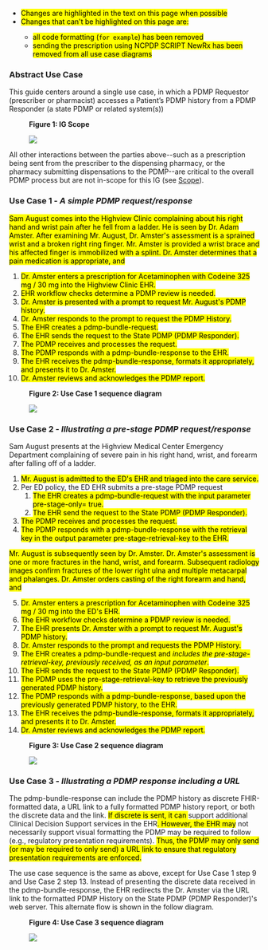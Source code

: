 
- <mark>Changes are highlighted in the text on this page when possible
- <mark>Changes that can't be highlighted on this page are:
    - <mark>all code formatting (```for example```) has been removed
    - <mark>sending the prescription using NCPDP SCRIPT NewRx has been removed from all use case diagrams 

### Abstract Use Case
This guide centers around a single use case, in which a PDMP Requestor (prescriber or pharmacist) accesses a Patient’s PDMP history from a PDMP Responder (a state PDMP or related system(s))

<div>
<figure class="figure">
<figcaption class="figure-caption"><strong>Figure 1: IG Scope</strong></figcaption>
  <p>
  <img src="pdmp-overview-scope.png" style="float:none">  
  </p>
</figure>
</div>

All other interactions between the parties above--such as a prescription being sent from the prescriber to the dispensing pharmacy, or the pharmacy submitting dispensations to the PDMP--are critical to the overall PDMP process but are not in-scope for this IG (see [Scope](index.html#scope)). 

<p></p>


### Use Case 1 - *A simple PDMP request/response*


<mark> Sam August comes into the Highview Clinic complaining about his right hand and wrist pain after he fell from a ladder.  He is seen by Dr. Adam Amster.  After examining Mr. August, Dr. Amster's assessment is a sprained wrist and a broken right ring finger.  Mr. Amster is provided a wrist brace and his affected finger is immobilized with a splint.  Dr. Amster determines that a pain medication is appropriate, and 
1. <mark> Dr. Amster enters a prescription for Acetaminophen with Codeine 325 mg / 30 mg into the Highview Clinic EHR.  
1. <mark> EHR workflow checks determine a PDMP review is needed. 
1. <mark> Dr. Amster is presented with a prompt to request Mr. August's PDMP history.
1. <mark> Dr. Amster responds to the prompt to request the PDMP History.
1. <mark> The EHR creates a pdmp-bundle-request.
1. <mark> The EHR sends the request to the State PDMP (PDMP Responder).
1. <mark> The PDMP receives and processes the request. 
1. <mark> The PDMP responds with a pdmp-bundle-response to the EHR.  
1. <mark> The EHR receives the pdmp-bundle-response, formats it appropriately, and presents it to Dr. Amster.
1. <mark> Dr. Amster reviews and acknowledges the PDMP report.

<div>
<figure class="figure">
<figcaption class="figure-caption"><strong>Figure 2: Use Case 1 sequence diagram</strong></figcaption>
  <p>
  <img src="use-case-1-sequence.png" style="float:none">  
  </p>
</figure>
</div>

<p></p>


### Use Case 2 - *Illustrating a pre-stage PDMP request/response*


Sam August presents at the Highview Medical Center Emergency Department complaining of severe pain in his right hand, wrist, and forearm after falling off of a ladder.  
1. <mark> Mr. August is admitted to the ED's EHR and triaged into the care service.
1. Per ED policy, the ED EHR submits a pre-stage PDMP request
    1. <mark> The EHR creates a pdmp-bundle-request with the input parameter pre-stage-only= true. 
    1. <mark> The EHR send the request to the State PDMP (PDMP Responder).
1. <mark> The PDMP receives and processes the request. 
1. <mark> The PDMP responds with a pdmp-bundle-response with the retrieval key in the output parameter pre-stage-retrieval-key to the EHR.

<mark> Mr. August is subsequently seen by Dr. Amster.  Dr. Amster's assessment is one or more fractures in the hand, wrist, and forearm.  Subsequent radiology images confirm fractures of the lower right ulna and multiple metacarpal and phalanges.  Dr. Amster orders casting of the right forearm and hand, and  

5. <mark> Dr. Amster enters a prescription for Acetaminophen with Codeine 325 mg / 30 mg into the ED's EHR.  
1. <mark> The EHR workflow checks determine a PDMP review is needed. 
1. <mark> The EHR presents Dr. Amster with a prompt to request Mr. August's PDMP history.
1. <mark> Dr. Amster responds to the prompt and requests the PDMP History.
1. <mark> The EHR creates a pdmp-bundle-request and *includes the pre-stage-retrieval-key, previously received, as an input parameter*.
1. <mark> The EHR sends the request to the State PDMP (PDMP Responder).
1. <mark> The PDMP uses the pre-stage-retrieval-key to retrieve the previously generated PDMP history. 
1. <mark> The PDMP responds with a pdmp-bundle-response, based upon the previously generated PDMP history, to the EHR.  
1. <mark> The EHR receives the pdmp-bundle-response, formats it appropriately, and presents it to Dr. Amster.
1. <mark> Dr. Amster reviews and acknowledges the PDMP report.


<div>
<figure class="figure">
<figcaption class="figure-caption"><strong>Figure 3: Use Case 2 sequence diagram</strong></figcaption>
  <p>
  <img src="use-case-2-sequence.png" style="float:none">  
  </p>
</figure>
</div>

<p></p>

### Use Case 3 - *Illustrating a PDMP response including a URL*

The pdmp-bundle-response can include the PDMP history as discrete FHIR-formatted data, a URL link to a fully formatted PDMP history report, or both the discrete data and the link.  <mark> If discrete is sent, it can </mark> support additional Clinical Decision Support services in the EHR<mark>.  However, the EHR may</mark>  not necessarily support visual formatting the PDMP may be required to follow (e.g., regulatory presentation requirements).  <mark> Thus, the PDMP may only send (or may be required to only send) a URL link to ensure that regulatory presentation requirements are enforced.

The use case sequence is the same as above, except for Use Case 1 step 9 and Use Case 2 step 13.  Instead of presenting the discrete data received in the pdmp-bundle-response, the EHR redirects the Dr. Amster via the URL link to the formatted PDMP History on the State PDMP (PDMP Responder)'s web server.  This alternate flow is shown in the follow diagram.

<div>
<figure class="figure">
<figcaption class="figure-caption"><strong>Figure 4: Use Case 3 sequence diagram</strong></figcaption>
  <p>
  <img src="use-case-3-sequence.png" style="float:none">  
  </p>
</figure>
</div>

<p></p>

